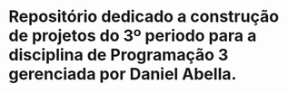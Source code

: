 # Repositório dedicado a construção de projetos do 3º periodo para a disciplina de Programação 3 gerenciada por Daniel Abella.
